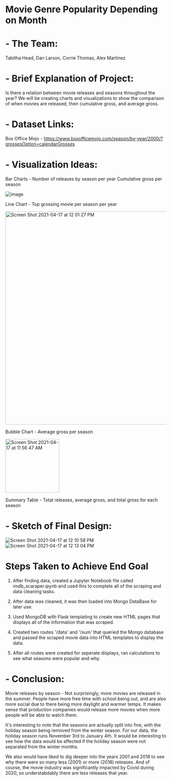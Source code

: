 # Movie Genre Popularity Depending on Month

# - The Team:

Tabitha Head, Dan Larson, Corrie Thomas, Alex Martinez

# - Brief Explanation of Project:

Is there a relation between movie releases and seasons throughout the year? We will be creating charts and visualizations to show the comparison of when movies are released, their cumulative gross, and average gross.

# - Dataset Links:
Box Office Mojo - https://www.boxofficemojo.com/season/by-year/2000/?grossesOption=calendarGrosses

# - Visualization Ideas:
Bar Charts - 
Number of releases by season per year
Cumulative gross per season

![image](https://user-images.githubusercontent.com/72418166/115118843-46094480-9f73-11eb-9185-a469fe84651d.png)

Line Chart - 
Top grossing movie per season per year

<img width="666" alt="Screen Shot 2021-04-17 at 12 01 27 PM" src="https://user-images.githubusercontent.com/72418166/115119098-aea4f100-9f74-11eb-9a90-c8d50db4156f.png">

Bubble Chart - 
Average gross per season

<img width="168" alt="Screen Shot 2021-04-17 at 11 56 47 AM" src="https://user-images.githubusercontent.com/72418166/115118970-16a70780-9f74-11eb-9c0d-bbf97ae84232.png">

Summary Table - 
Total releases, average gross, and total gross for each season

# - Sketch of Final Design:

![Screen Shot 2021-04-17 at 12 10 58 PM](https://user-images.githubusercontent.com/72418166/115119422-4c4cf000-9f76-11eb-9e13-c468e54b596b.png)
![Screen Shot 2021-04-17 at 12 13 04 PM](https://user-images.githubusercontent.com/72418166/115119450-638bdd80-9f76-11eb-830c-8b28eb746106.png)

# Steps Taken to Achieve End Goal

1. After finding data, created a Jupyter Notebook file called imdb_scaraper.ipynb and used this to complete all of the scraping and data cleaning tasks.

2. After data was cleaned, it was then loaded into Mongo DataBase for later use.

3. Used MongoDB with Flask templating to create new HTML pages that displays all of the information that was scraped.

4. Created two routes '/data' and '/sum' that queried the Mongo database and passed the scraped movie data into HTML templates to display the data.

5. After all routes were created for seperate displays, ran calculations to see what seasons were popular and why.

# - Conclusion:

Movie releases by season - Not surprisingly, more movies are released in the summer. People have more free time with school being out, and are also more social due to there being more daylight and warmer temps. It makes sense that production companies would release more movies when more people will be able to watch them.

It's interesting to note that the seasons are actually split into five, with the holiday season being removed from the winter season. For our data, the holiday season runs November 3rd to January 4th. It would be interesting to see how the data would be affected if the holiday season were not separated from the winter months.

We also would have liked to dig deeper into the years 2001 and 2018 to see why there were so many less (2001) or more (2018) releases. And of course, the movie industry was significantly impacted by Covid during 2020, so understabdably there are less releases that year. 
